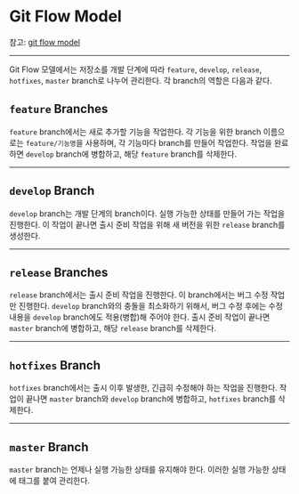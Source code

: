 # Git Flow Model

참고: [git flow model](https://youtu.be/EzcF6RX8RrQ)

-----

Git Flow 모델에서는 저장소를 개발 단계에 따라 `feature`, `develop`, `release`, `hotfixes`, `master` branch로 나누어 관리한다. 각 branch의 역할은 다음과 같다.

## `feature` Branches

`feature` branch에서는 새로 추가할 기능을 작업한다. 각 기능을 위한 branch 이름으로는 `feature/기능명`을 사용하며, 각 기능마다 branch를 만들어 작업한다. 작업을 완료하면 `develop` branch에 병합하고, 해당 `feature` branch를 삭제한다.

-----

## `develop` Branch

`develop` branch는 개발 단계의 branch이다. 실행 가능한 상태를 만들어 가는 작업을 진행한다. 이 작업이 끝나면 출시 준비 작업을 위해 새 버전을 위한 `release` branch를 생성한다.

-----

## `release` Branches

`release` branch에서는 출시 준비 작업을 진행한다. 이 branch에서는 버그 수정 작업만 진행한다. `develop` branch와의 충돌을 최소화하기 위해서, 버그 수정 후에는 수정 내용을 `develop` branch에도 적용(병합)해 주어야 한다. 출시 준비 작업이 끝나면 `master` branch에 병합하고, 해당 `release` branch를 삭제한다.

-----

## `hotfixes` Branch

`hotfixes` branch에서는 출시 이후 발생한, 긴급히 수정해야 하는 작업을 진행한다. 작업이 끝나면 `master` branch와 `develop` branch에 병합하고, `hotfixes` branch를 삭제한다.

-----

## `master` Branch

`master` branch는 언제나 실행 가능한 상태를 유지해야 한다. 이러한 실행 가능한 상태에 태그를 붙여 관리한다.
